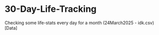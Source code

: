 # 30-Day-Life-Tracking
Checking some life-stats every day for a month
(24March2025 - idk.csv)[Data]

